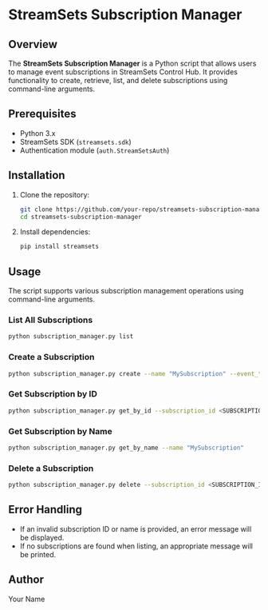 # StreamSets Subscription Manager

## Overview
The **StreamSets Subscription Manager** is a Python script that allows users to manage event subscriptions in StreamSets Control Hub. It provides functionality to create, retrieve, list, and delete subscriptions using command-line arguments.

## Prerequisites
- Python 3.x
- StreamSets SDK (`streamsets.sdk`)
- Authentication module (`auth.StreamSetsAuth`)

## Installation
1. Clone the repository:
   ```sh
   git clone https://github.com/your-repo/streamsets-subscription-manager.git
   cd streamsets-subscription-manager
   ```
2. Install dependencies:
   ```sh
   pip install streamsets
   ```

## Usage
The script supports various subscription management operations using command-line arguments.

### List All Subscriptions
```sh
python subscription_manager.py list
```

### Create a Subscription
```sh
python subscription_manager.py create --name "MySubscription" --event_type "JOB_STATUS_CHANGE" --webhook_url "https://your-webhook-url.com"
```

### Get Subscription by ID
```sh
python subscription_manager.py get_by_id --subscription_id <SUBSCRIPTION_ID>
```

### Get Subscription by Name
```sh
python subscription_manager.py get_by_name --name "MySubscription"
```

### Delete a Subscription
```sh
python subscription_manager.py delete --subscription_id <SUBSCRIPTION_ID>
```

## Error Handling
- If an invalid subscription ID or name is provided, an error message will be displayed.
- If no subscriptions are found when listing, an appropriate message will be printed.



## Author
Your Name

